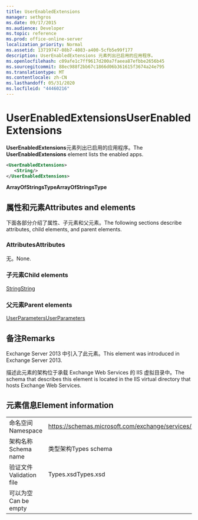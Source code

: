 ```yaml
---
title: UserEnabledExtensions
manager: sethgros
ms.date: 09/17/2015
ms.audience: Developer
ms.topic: reference
ms.prod: office-online-server
localization_priority: Normal
ms.assetid: 13719747-08b7-4083-a400-5cfb5e99f177
description: UserEnabledExtensions 元素列出已启用的应用程序。
ms.openlocfilehash: c09afe1c7ff9617d200a7faeea87efbbe2656b45
ms.sourcegitcommit: 88ec988f2bb67c1866d06b361615f3674a24e795
ms.translationtype: MT
ms.contentlocale: zh-CN
ms.lasthandoff: 05/31/2020
ms.locfileid: "44460216"
---
```

# <a name="userenabledextensions"></a><span data-ttu-id="3aa5d-103">UserEnabledExtensions</span><span class="sxs-lookup"><span data-stu-id="3aa5d-103">UserEnabledExtensions</span></span>

<span data-ttu-id="3aa5d-104">**UserEnabledExtensions**元素列出已启用的应用程序。</span><span class="sxs-lookup"><span data-stu-id="3aa5d-104">The **UserEnabledExtensions** element lists the enabled apps.</span></span> 
  
```XML
<UserEnabledExtensions>
   <String/>
</UserEnabledExtensions>
```

 <span data-ttu-id="3aa5d-105">**ArrayOfStringsType**</span><span class="sxs-lookup"><span data-stu-id="3aa5d-105">**ArrayOfStringsType**</span></span>
## <a name="attributes-and-elements"></a><span data-ttu-id="3aa5d-106">属性和元素</span><span class="sxs-lookup"><span data-stu-id="3aa5d-106">Attributes and elements</span></span>

<span data-ttu-id="3aa5d-107">下面各部分介绍了属性、子元素和父元素。</span><span class="sxs-lookup"><span data-stu-id="3aa5d-107">The following sections describe attributes, child elements, and parent elements.</span></span>
  
### <a name="attributes"></a><span data-ttu-id="3aa5d-108">Attributes</span><span class="sxs-lookup"><span data-stu-id="3aa5d-108">Attributes</span></span>

<span data-ttu-id="3aa5d-109">无。</span><span class="sxs-lookup"><span data-stu-id="3aa5d-109">None.</span></span>
  
### <a name="child-elements"></a><span data-ttu-id="3aa5d-110">子元素</span><span class="sxs-lookup"><span data-stu-id="3aa5d-110">Child elements</span></span>

[<span data-ttu-id="3aa5d-111">String</span><span class="sxs-lookup"><span data-stu-id="3aa5d-111">String</span></span>](string.md)
  
### <a name="parent-elements"></a><span data-ttu-id="3aa5d-112">父元素</span><span class="sxs-lookup"><span data-stu-id="3aa5d-112">Parent elements</span></span>

[<span data-ttu-id="3aa5d-113">UserParameters</span><span class="sxs-lookup"><span data-stu-id="3aa5d-113">UserParameters</span></span>](userparameters.md)
  
## <a name="remarks"></a><span data-ttu-id="3aa5d-114">备注</span><span class="sxs-lookup"><span data-stu-id="3aa5d-114">Remarks</span></span>

<span data-ttu-id="3aa5d-115">Exchange Server 2013 中引入了此元素。</span><span class="sxs-lookup"><span data-stu-id="3aa5d-115">This element was introduced in Exchange Server 2013.</span></span>
  
<span data-ttu-id="3aa5d-116">描述此元素的架构位于承载 Exchange Web Services 的 IIS 虚拟目录中。</span><span class="sxs-lookup"><span data-stu-id="3aa5d-116">The schema that describes this element is located in the IIS virtual directory that hosts Exchange Web Services.</span></span>
  
## <a name="element-information"></a><span data-ttu-id="3aa5d-117">元素信息</span><span class="sxs-lookup"><span data-stu-id="3aa5d-117">Element information</span></span>

|||
|:-----|:-----|
|<span data-ttu-id="3aa5d-118">命名空间</span><span class="sxs-lookup"><span data-stu-id="3aa5d-118">Namespace</span></span>  <br/> |https://schemas.microsoft.com/exchange/services/2006/types  <br/> |
|<span data-ttu-id="3aa5d-119">架构名称</span><span class="sxs-lookup"><span data-stu-id="3aa5d-119">Schema name</span></span>  <br/> |<span data-ttu-id="3aa5d-120">类型架构</span><span class="sxs-lookup"><span data-stu-id="3aa5d-120">Types schema</span></span>  <br/> |
|<span data-ttu-id="3aa5d-121">验证文件</span><span class="sxs-lookup"><span data-stu-id="3aa5d-121">Validation file</span></span>  <br/> |<span data-ttu-id="3aa5d-122">Types.xsd</span><span class="sxs-lookup"><span data-stu-id="3aa5d-122">Types.xsd</span></span>  <br/> |
|<span data-ttu-id="3aa5d-123">可以为空</span><span class="sxs-lookup"><span data-stu-id="3aa5d-123">Can be empty</span></span>  <br/> ||
   

